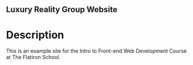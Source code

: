 Luxury Reality Group Website
---

# Description

This is an example site for the Intro to Front-end Web
Development Course at The Flatiron School.
